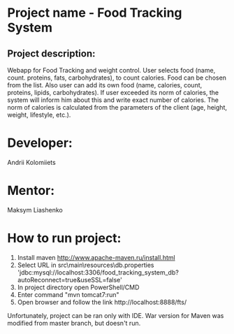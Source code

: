 # Project name - Food Tracking System
## Project description:
Webapp for Food Tracking and weight control. User selects food (name, count. proteins, fats, carbohydrates), 
to count calories. Food can be chosen from the list. Also user can add its own food (name, calories, count,
proteins, lipids, carbohydrates). If user exceeded its norm of calories, the system will inform him about this
and write exact number of calories. The norm of calories is calculated from the parameters of the client 
(age, height, weight, lifestyle, etc.).
# Developer:
Andrii Kolomiiets
# Mentor:
Maksym Liashenko

# How to run project:
1. Install maven http://www.apache-maven.ru/install.html
2. Select URL in src\main\resources\db.properties 'jdbc:mysql://localhost:3306/food_tracking_system_db?autoReconnect=true&useSSL=false'
3. In project directory open PowerShell/CMD
4. Enter command "mvn tomcat7:run"
5. Open browser and follow the link http://localhost:8888/fts/

Unfortunately, project can be ran only with IDE. 
War version for Maven was modified from master branch, but doesn't run.
